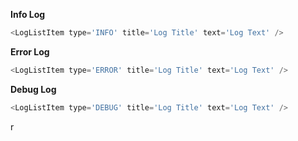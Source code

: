 **Info Log**

```js
<LogListItem type='INFO' title='Log Title' text='Log Text' />
```

**Error Log**

```js
<LogListItem type='ERROR' title='Log Title' text='Log Text' />
```

**Debug Log**

```js
<LogListItem type='DEBUG' title='Log Title' text='Log Text' />
```

r
